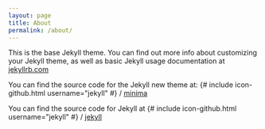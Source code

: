 ```yaml
---
layout: page
title: About
permalink: /about/
---
```


This is the base Jekyll theme. You can find out more info about customizing your Jekyll theme, as well as basic Jekyll usage documentation at [jekyllrb.com](http://jekyllrb.com/)

You can find the source code for the Jekyll new theme at:
{# include icon-github.html username="jekyll" #} /
[minima](https://github.com/jekyll/minima)

You can find the source code for Jekyll at
{# include icon-github.html username="jekyll" #} /
[jekyll](https://github.com/jekyll/jekyll)
